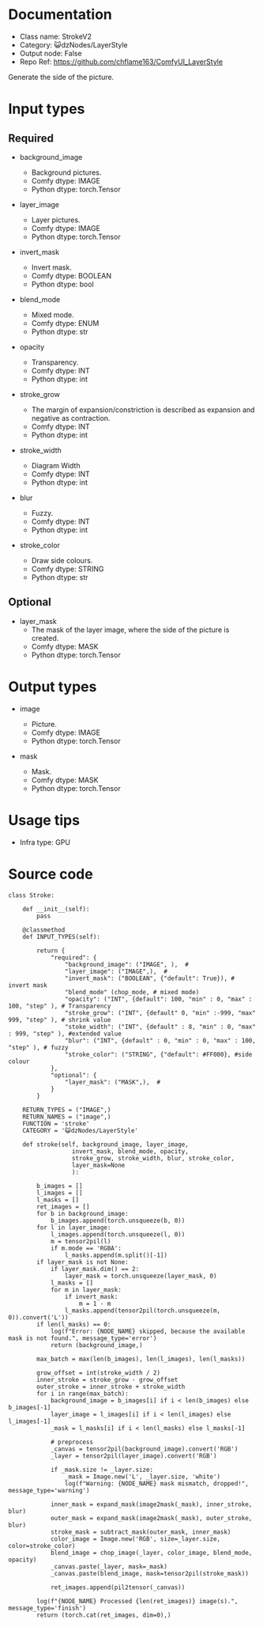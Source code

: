 # Documentation
- Class name: StrokeV2
- Category: 😺dzNodes/LayerStyle
- Output node: False
- Repo Ref: https://github.com/chflame163/ComfyUI_LayerStyle

Generate the side of the picture.

# Input types

## Required

- background_image
    - Background pictures.
    - Comfy dtype: IMAGE
    - Python dtype: torch.Tensor

- layer_image
    - Layer pictures.
    - Comfy dtype: IMAGE
    - Python dtype: torch.Tensor

- invert_mask
    - Invert mask.
    - Comfy dtype: BOOLEAN
    - Python dtype: bool

- blend_mode
    - Mixed mode.
    - Comfy dtype: ENUM
    - Python dtype: str

- opacity
    - Transparency.
    - Comfy dtype: INT
    - Python dtype: int

- stroke_grow
    - The margin of expansion/constriction is described as expansion and negative as contraction.
    - Comfy dtype: INT
    - Python dtype: int

- stroke_width
    - Diagram Width
    - Comfy dtype: INT
    - Python dtype: int

- blur
    - Fuzzy.
    - Comfy dtype: INT
    - Python dtype: int

- stroke_color
    - Draw side colours.
    - Comfy dtype: STRING
    - Python dtype: str

## Optional

- layer_mask
    - The mask of the layer image, where the side of the picture is created.
    - Comfy dtype: MASK
    - Python dtype: torch.Tensor

# Output types

- image
    - Picture.
    - Comfy dtype: IMAGE
    - Python dtype: torch.Tensor

- mask
    - Mask.
    - Comfy dtype: MASK
    - Python dtype: torch.Tensor

# Usage tips
- Infra type: GPU

# Source code
```
class Stroke:

    def __init__(self):
        pass

    @classmethod
    def INPUT_TYPES(self):

        return {
            "required": {
                "background_image": ("IMAGE", ),  #
                "layer_image": ("IMAGE",),  #
                "invert_mask": ("BOOLEAN", {"default": True}), # invert mask
                "blend_mode" (chop_mode, # mixed mode)
                "opacity": ("INT", {default": 100, "min" : 0, "max" : 100, "step" ), # Transparency
                "stroke_grow": ("INT", {default" 0, "min" :-999, "max" 999, "step" ), # shrink value
                "stoke_width": ("INT", {default" : 8, "min" : 0, "max" : 999, "step" ), #extended value
                "blur": ("INT", {default" : 0, "min" : 0, "max" : 100, "step" ), # fuzzy
                "stroke_color": ("STRING", {"default": #FF000}, #side colour
            },
            "optional": {
                "layer_mask": ("MASK",),  #
            }
        }

    RETURN_TYPES = ("IMAGE",)
    RETURN_NAMES = ("image",)
    FUNCTION = 'stroke'
    CATEGORY = '😺dzNodes/LayerStyle'

    def stroke(self, background_image, layer_image,
                  invert_mask, blend_mode, opacity,
                  stroke_grow, stroke_width, blur, stroke_color,
                  layer_mask=None
                  ):

        b_images = []
        l_images = []
        l_masks = []
        ret_images = []
        for b in background_image:
            b_images.append(torch.unsqueeze(b, 0))
        for l in layer_image:
            l_images.append(torch.unsqueeze(l, 0))
            m = tensor2pil(l)
            if m.mode == 'RGBA':
                l_masks.append(m.split()[-1])
        if layer_mask is not None:
            if layer_mask.dim() == 2:
                layer_mask = torch.unsqueeze(layer_mask, 0)
            l_masks = []
            for m in layer_mask:
                if invert_mask:
                    m = 1 - m
                l_masks.append(tensor2pil(torch.unsqueeze(m, 0)).convert('L'))
        if len(l_masks) == 0:
            log(f"Error: {NODE_NAME} skipped, because the available mask is not found.", message_type='error')
            return (background_image,)

        max_batch = max(len(b_images), len(l_images), len(l_masks))

        grow_offset = int(stroke_width / 2)
        inner_stroke = stroke_grow - grow_offset
        outer_stroke = inner_stroke + stroke_width
        for i in range(max_batch):
            background_image = b_images[i] if i < len(b_images) else b_images[-1]
            layer_image = l_images[i] if i < len(l_images) else l_images[-1]
            _mask = l_masks[i] if i < len(l_masks) else l_masks[-1]

            # preprocess
            _canvas = tensor2pil(background_image).convert('RGB')
            _layer = tensor2pil(layer_image).convert('RGB')

            if _mask.size != _layer.size:
                _mask = Image.new('L', _layer.size, 'white')
                log(f"Warning: {NODE_NAME} mask mismatch, dropped!", message_type='warning')

            inner_mask = expand_mask(image2mask(_mask), inner_stroke, blur)
            outer_mask = expand_mask(image2mask(_mask), outer_stroke, blur)
            stroke_mask = subtract_mask(outer_mask, inner_mask)
            color_image = Image.new('RGB', size=_layer.size, color=stroke_color)
            blend_image = chop_image(_layer, color_image, blend_mode, opacity)
            _canvas.paste(_layer, mask=_mask)
            _canvas.paste(blend_image, mask=tensor2pil(stroke_mask))

            ret_images.append(pil2tensor(_canvas))

        log(f"{NODE_NAME} Processed {len(ret_images)} image(s).", message_type='finish')
        return (torch.cat(ret_images, dim=0),)
```